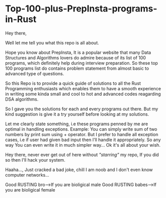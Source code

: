 # Top-100-plus-PrepInsta-programs-in-Rust

Hey there,

Well let me tell you what this repo is all about.

Hope you know about PrepInsta, It is a popular website that many Data Structures and Algorithms lovers do admire because of its list of 100 programs, which definitely help  during interview preparation. So these top 100 programs list do contains problem statement from almost basic to advanced type of questions.

So this Repo is to provide a quick guide of solutions to all the Rust Programming enthusiasts which enables them to have a smooth experience in writing some kinda small and cool to hot and advanced codes reagarding DSA algorithms.

So I gave you the solutions for each and every programs out there.
But my kind suggestion is give it a try yourself before looking at my solutions.

Let me clearly state something, i.e these programs penned by me are optimal in handling exceptions.
Example: You can simply write sum of two numbers by print sum using + operator.
But I prefer to handle all exception cases, i.e if user had given bad input then I'll handle it appropriately.
So any way You can even write it in much simpler way... Ok it's all about your wish.

Hey there, never ever get out of here without _"starring"_ my repo, If you did so then I'll hack your system.

Haaha..., Just cracked a bad joke, chill  I am noob and I don't even know computer networks...

Good RUSTING bro-->If you are bioligical male
Good RUSTING babes-->If you are bioligical female
